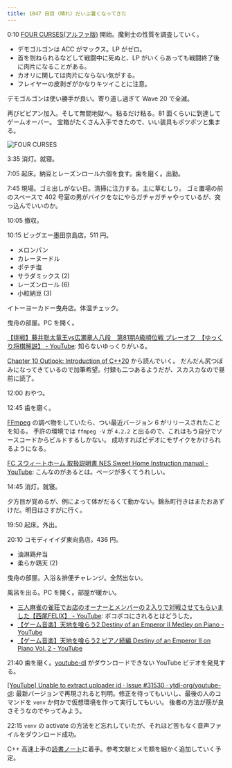 ```yaml
---
title: 1047 日目（晴れ）だいぶ暑くなってきた
---
```


0:10 [FOUR CURSES(アルファ版)][dtp23a] 開始。魔剣士の性質を調査していく。

* デモゴルゴンは ACC がマックス。LP がゼロ。
* 首を刎ねられるなどして戦闘中に死ぬと、LP がいくらあっても戦闘終了後に肉片になることがある。
* カオリに関しては肉片にならない気がする。
* フレイヤーの皮剥ぎがかなりキツイことに注意。

デモゴルゴンは使い勝手が良い。寄り道し過ぎて Wave 20 で全滅。

再びビビアン加入。そして無間地獄へ。粘るだけ粘る。81 面くらいに到達してゲームオーバー。
宝箱がたくさん入手できたので、いい装具もポツポツと集まる。

![FOUR CURSES](https://pbs.twimg.com/media/Fqt8REtacAAKK_u?format=jpg&name=small)

3:35 消灯。就寝。

7:05 起床。納豆とレーズンロール六個を食す。歯を磨く。出勤。

7:45 現場。ゴミ出しがない日。清掃に注力する。主に草むしり。
ゴミ置場の前のスペースで 402 号室の男がバイクをなにやらガチャガチャやっているが、突っ込んでいいのか。

10:05 撤収。

10:15 ビッグエー墨田京島店。511 円。

* メロンパン
* カレーヌードル
* ポテチ塩
* サラダミックス (2)
* レーズンロール (6)
* 小粒納豆 (3)

イトーヨーカドー曳舟店。体温チェック。

曳舟の部屋。PC を開く。

[【挑戦】藤井聡太竜王vs広瀬章人八段　第81期A級順位戦 プレーオフ　【ゆっくり将棋解説】 - YouTube](https://www.youtube.com/watch?v=dphdcUrvPbU):
知らないゆっくりがいる。

[Chapter 10 Outlook: Introduction of C++20](https://changkun.de/modern-cpp/en-us/10-cpp20/) から読んでいく。
だんだん尻つぼみになってきているので加筆希望。付録も二つあるようだが、スカスカなので昼前に読了。

12:00 おやつ。

12:45 歯を磨く。

[FFmpeg] の調べ物をしていたら、つい最近バージョン 6 がリリースされたことを知る。
手許の環境では `ffmpeg -V` が `4.2.2` と出るので、これはもう自分でソースコードからビルドするしかない。
成功すればビデオにモザイクをかけられるようになる。

[FC スウィートホーム 取扱説明書 NES Sweet Home Instruction manual - YouTube](https://www.youtube.com/watch?v=O8MLOfob8ZE):
こんなのがあるとは。ページが多くてうれしい。

14:45 消灯。就寝。

夕方目が覚めるが、例によって体がだるくて動かない。錦糸町行きはまたおあずけだ。明日はさすがに行く。

19:50 起床。外出。

20:10 コモディイイダ東向島店。436 円。

* 油淋鶏弁当
* 柔らか鶏天 (2)

曳舟の部屋。入浴＆排便チャレンジ。全然出ない。

風呂を出る。PC を開く。部屋が暖かい。

* [三人麻雀の雀荘でお店のオーナーとメンバーの２入りで対戦させてもらいました【西尾FELIX】 - YouTube](https://www.youtube.com/watch?v=2In6K6-OTtU):
  ボコボコにされるとはどうした。
* [【ゲーム音楽】天地を喰らう2 Destiny of an Emperor II Medley on Piano - YouTube](https://www.youtube.com/watch?v=3ctAA0hoc-M)
* [【ゲーム音楽】天地を喰らう2 ピアノ続編 Destiny of an Emperor II on Piano Vol. 2 - YouTube](https://www.youtube.com/watch?v=0eLA8jEiR8U)

21:40 歯を磨く。[youtube-dl] がダウンロードできない YouTube ビデオを発見する。

[[YouTube] Unable to extract uploader id · Issue #31530 · ytdl-org/youtube-dl](https://github.com/ytdl-org/youtube-dl/issues/31530):
最新バージョンで再現されると判明。修正を待ってもいいし、最後の人のコマンドを `venv` か何かで仮想環境を作って実行してもいい。
後者の方法が筋が良さそうなのでやってみよう。

22:15 `venv` の activate の方法をど忘れしていたが、それほど苦もなく音声ファイルをダウンロード成功。

C++ 高速上手の[読書ノート][note]に着手。参考文献とメモ類を細かく追加していく予定。

[dtp23a]: https://wodifes.net/game/show/520
[FFmpeg]: <https://ffmpeg.org/ffmpeg.html>
[note]: https://showa-yojyo.github.io/notebook/
[youtube-dl]: https://github.com/ytdl-org/youtube-dl
